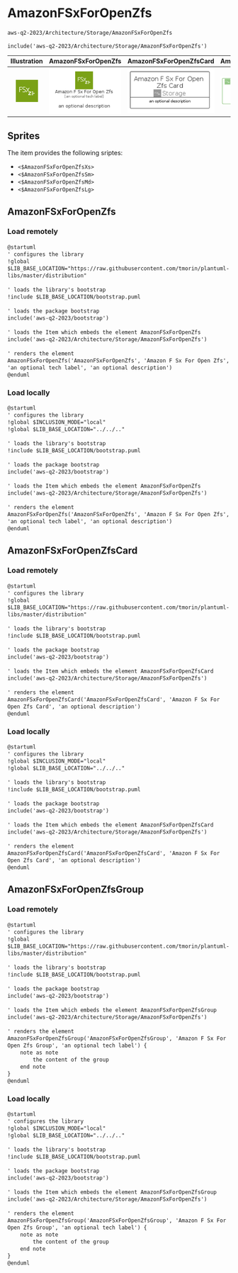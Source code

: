 # AmazonFSxForOpenZfs


```text
aws-q2-2023/Architecture/Storage/AmazonFSxForOpenZfs
```

```text
include('aws-q2-2023/Architecture/Storage/AmazonFSxForOpenZfs')
```



| Illustration | AmazonFSxForOpenZfs | AmazonFSxForOpenZfsCard | AmazonFSxForOpenZfsGroup |
| :---: | :---: | :---: | :---: |
| ![illustration for Illustration](../../../aws-q2-2023/Architecture/Storage/AmazonFSxForOpenZfs.png) | ![illustration for AmazonFSxForOpenZfs](../../../aws-q2-2023/Architecture/Storage/AmazonFSxForOpenZfs.Local.png) | ![illustration for AmazonFSxForOpenZfsCard](../../../aws-q2-2023/Architecture/Storage/AmazonFSxForOpenZfsCard.Local.png) | ![illustration for AmazonFSxForOpenZfsGroup](../../../aws-q2-2023/Architecture/Storage/AmazonFSxForOpenZfsGroup.Local.png) |



## Sprites
The item provides the following sriptes:

- `<$AmazonFSxForOpenZfsXs>`
- `<$AmazonFSxForOpenZfsSm>`
- `<$AmazonFSxForOpenZfsMd>`
- `<$AmazonFSxForOpenZfsLg>`





## AmazonFSxForOpenZfs

### Load remotely
```plantuml
@startuml
' configures the library
!global $LIB_BASE_LOCATION="https://raw.githubusercontent.com/tmorin/plantuml-libs/master/distribution"

' loads the library's bootstrap
!include $LIB_BASE_LOCATION/bootstrap.puml

' loads the package bootstrap
include('aws-q2-2023/bootstrap')

' loads the Item which embeds the element AmazonFSxForOpenZfs
include('aws-q2-2023/Architecture/Storage/AmazonFSxForOpenZfs')

' renders the element
AmazonFSxForOpenZfs('AmazonFSxForOpenZfs', 'Amazon F Sx For Open Zfs', 'an optional tech label', 'an optional description')
@enduml
```

### Load locally
```plantuml
@startuml
' configures the library
!global $INCLUSION_MODE="local"
!global $LIB_BASE_LOCATION="../../.."

' loads the library's bootstrap
!include $LIB_BASE_LOCATION/bootstrap.puml

' loads the package bootstrap
include('aws-q2-2023/bootstrap')

' loads the Item which embeds the element AmazonFSxForOpenZfs
include('aws-q2-2023/Architecture/Storage/AmazonFSxForOpenZfs')

' renders the element
AmazonFSxForOpenZfs('AmazonFSxForOpenZfs', 'Amazon F Sx For Open Zfs', 'an optional tech label', 'an optional description')
@enduml
```

## AmazonFSxForOpenZfsCard

### Load remotely
```plantuml
@startuml
' configures the library
!global $LIB_BASE_LOCATION="https://raw.githubusercontent.com/tmorin/plantuml-libs/master/distribution"

' loads the library's bootstrap
!include $LIB_BASE_LOCATION/bootstrap.puml

' loads the package bootstrap
include('aws-q2-2023/bootstrap')

' loads the Item which embeds the element AmazonFSxForOpenZfsCard
include('aws-q2-2023/Architecture/Storage/AmazonFSxForOpenZfs')

' renders the element
AmazonFSxForOpenZfsCard('AmazonFSxForOpenZfsCard', 'Amazon F Sx For Open Zfs Card', 'an optional description')
@enduml
```

### Load locally
```plantuml
@startuml
' configures the library
!global $INCLUSION_MODE="local"
!global $LIB_BASE_LOCATION="../../.."

' loads the library's bootstrap
!include $LIB_BASE_LOCATION/bootstrap.puml

' loads the package bootstrap
include('aws-q2-2023/bootstrap')

' loads the Item which embeds the element AmazonFSxForOpenZfsCard
include('aws-q2-2023/Architecture/Storage/AmazonFSxForOpenZfs')

' renders the element
AmazonFSxForOpenZfsCard('AmazonFSxForOpenZfsCard', 'Amazon F Sx For Open Zfs Card', 'an optional description')
@enduml
```

## AmazonFSxForOpenZfsGroup

### Load remotely
```plantuml
@startuml
' configures the library
!global $LIB_BASE_LOCATION="https://raw.githubusercontent.com/tmorin/plantuml-libs/master/distribution"

' loads the library's bootstrap
!include $LIB_BASE_LOCATION/bootstrap.puml

' loads the package bootstrap
include('aws-q2-2023/bootstrap')

' loads the Item which embeds the element AmazonFSxForOpenZfsGroup
include('aws-q2-2023/Architecture/Storage/AmazonFSxForOpenZfs')

' renders the element
AmazonFSxForOpenZfsGroup('AmazonFSxForOpenZfsGroup', 'Amazon F Sx For Open Zfs Group', 'an optional tech label') {
    note as note
        the content of the group
    end note
}
@enduml
```

### Load locally
```plantuml
@startuml
' configures the library
!global $INCLUSION_MODE="local"
!global $LIB_BASE_LOCATION="../../.."

' loads the library's bootstrap
!include $LIB_BASE_LOCATION/bootstrap.puml

' loads the package bootstrap
include('aws-q2-2023/bootstrap')

' loads the Item which embeds the element AmazonFSxForOpenZfsGroup
include('aws-q2-2023/Architecture/Storage/AmazonFSxForOpenZfs')

' renders the element
AmazonFSxForOpenZfsGroup('AmazonFSxForOpenZfsGroup', 'Amazon F Sx For Open Zfs Group', 'an optional tech label') {
    note as note
        the content of the group
    end note
}
@enduml
```

